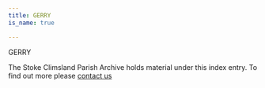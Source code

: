 ```yaml
---
title: GERRY
is_name: true

---
```


GERRY


The Stoke Climsland Parish Archive holds material under this index entry. To find out more please [contact us](/contact/)
